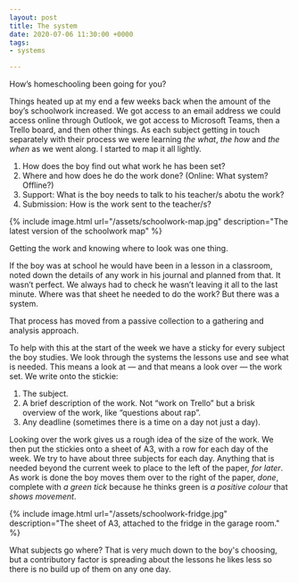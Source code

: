 ```yaml
---
layout: post
title: The system
date: 2020-07-06 11:30:00 +0000
tags:
- systems

---
```

How’s homeschooling been going for you?

Things heated up at my end a few weeks back when the amount of the boy’s schoolwork increased. We got access to an email address we could access online through Outlook, we got access to Microsoft Teams, then a Trello board, and then other things. As each subject getting in touch separately with their process we were learning _the what_, _the how_ and _the when_ as we went along. I started to map it all lightly.

1. How does the boy find out what work he has been set?
2. Where and how does he do the work done? (Online: What system? Offline?)
3. Support: What is the boy needs to talk to his teacher/s abotu the work?
4. Submission: How is the work sent to the teacher/s?

{% include image.html url="/assets/schoolwork-map.jpg" description="The latest version of the schoolwork map" %}



Getting the work and knowing where to look was one thing.

If the boy was at school he would have been in a lesson in a classroom, noted down the details of any work in his journal and planned from that. It wasn’t perfect. We always had to check he wasn’t leaving it all to the last minute. Where was that sheet he needed to do the work? But there was a system.

That process has moved from a passive collection to a gathering and analysis approach.

To help with this at the start of the week we have a sticky for every subject the boy studies. We look through the systems the lessons use and see what is needed. This means a look at — and that means a look over — the work set. We write onto the stickie:

1. The subject.
2. A brief description of the work. Not “work on Trello” but a brisk overview of the work, like “questions about rap”.
3. Any deadline (sometimes there is a time on a day not just a day).

Looking over the work gives us a rough idea of the size of the work. We then put the stickies onto a sheet of A3, with a row for each day of the week. We try to have about three subjects for each day. Anything that is needed beyond the current week to place to the left of the paper, _for later_. As work is done the boy moves them over to the right of the paper, _done_, complete with _a green tick_ because he thinks green is _a positive colour_ that _shows movement_.

{% include image.html url="/assets/schoolwork-fridge.jpg" description="The sheet of A3, attached to the fridge in the garage room." %}

What subjects go where? That is very much down to the boy's choosing, but a contributory factor is spreading about the lessons he likes less so there is no build up of them on any one day.